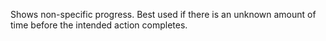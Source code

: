 Shows non-specific progress. Best used if there is an unknown amount of time
before the intended action completes.
